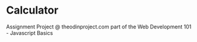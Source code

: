 # Calculator
Assignment Project @ theodinproject.com part of the Web Development 101 - Javascript Basics
